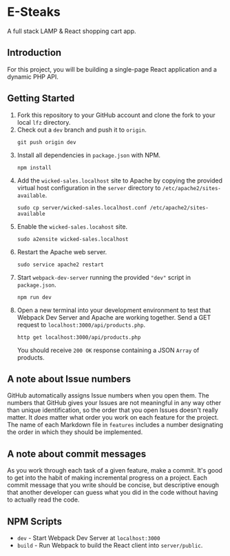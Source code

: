 # E-Steaks

A full stack LAMP & React shopping cart app.

## Introduction

For this project, you will be building a single-page React application and a dynamic PHP API.

## Getting Started

1. Fork this repository to your GitHub account and clone the fork to your local `lfz` directory.
2. Check out a `dev` branch and push it to `origin`.
   ```
   git push origin dev
   ```
3. Install all dependencies in `package.json` with NPM.
   ```
   npm install
   ```
4. Add the `wicked-sales.localhost` site to Apache by copying the provided virtual host configuration in the `server` directory to `/etc/apache2/sites-available`.
   ```
   sudo cp server/wicked-sales.localhost.conf /etc/apache2/sites-available
   ```
5. Enable the `wicked-sales.locahost` site.
   ```
   sudo a2ensite wicked-sales.localhost
   ```
6. Restart the Apache web server.
   ```
   sudo service apache2 restart
   ```
7. Start `webpack-dev-server` running the provided `"dev"` script in `package.json`.
   ```
   npm run dev
   ```
8. Open a new terminal into your development environment to test that Webpack Dev Server and Apache are working together. Send a GET request to `localhost:3000/api/products.php`.
   ```
   http get localhost:3000/api/products.php
   ```
   You should receive `200 OK` response containing a JSON `Array` of products.

## A note about Issue numbers

GitHub automatically assigns Issue numbers when you open them. The numbers that GitHub gives your Issues are not meaningful in any way other than unique identification, so the order that you open Issues doesn't really matter. It _does_ matter what order you work on each feature for the project. The name of each Markdown file in `features` includes a number designating the order in which they should be implemented.

## A note about commit messages

As you work through each task of a given feature, make a commit. It's good to get into the habit of making incremental progress on a project. Each commit message that you write should be concise, but descriptive enough that another developer can guess what you did in the code without having to actually read the code.

## NPM Scripts

- `dev` - Start Webpack Dev Server at `localhost:3000`
- `build` - Run Webpack to build the React client into `server/public`.
